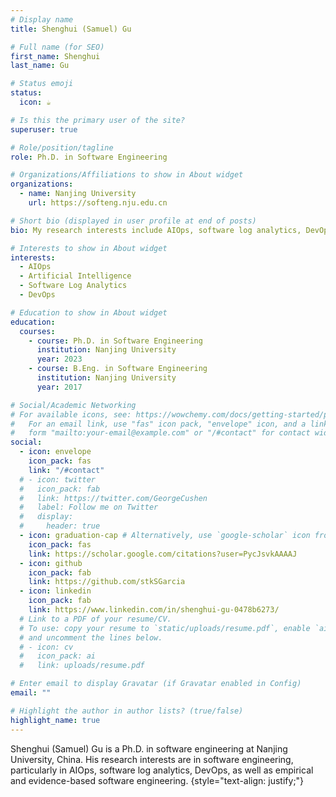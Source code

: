 ```yaml
---
# Display name
title: Shenghui (Samuel) Gu

# Full name (for SEO)
first_name: Shenghui
last_name: Gu

# Status emoji
status:
  icon: ☕️

# Is this the primary user of the site?
superuser: true

# Role/position/tagline
role: Ph.D. in Software Engineering

# Organizations/Affiliations to show in About widget
organizations:
  - name: Nanjing University
    url: https://softeng.nju.edu.cn

# Short bio (displayed in user profile at end of posts)
bio: My research interests include AIOps, software log analytics, DevOps, and empirical software engineering.

# Interests to show in About widget
interests:
  - AIOps
  - Artificial Intelligence
  - Software Log Analytics
  - DevOps

# Education to show in About widget
education:
  courses:
    - course: Ph.D. in Software Engineering
      institution: Nanjing University
      year: 2023
    - course: B.Eng. in Software Engineering
      institution: Nanjing University
      year: 2017

# Social/Academic Networking
# For available icons, see: https://wowchemy.com/docs/getting-started/page-builder/#icons
#   For an email link, use "fas" icon pack, "envelope" icon, and a link in the
#   form "mailto:your-email@example.com" or "/#contact" for contact widget.
social:
  - icon: envelope
    icon_pack: fas
    link: "/#contact"
  # - icon: twitter
  #   icon_pack: fab
  #   link: https://twitter.com/GeorgeCushen
  #   label: Follow me on Twitter
  #   display:
  #     header: true
  - icon: graduation-cap # Alternatively, use `google-scholar` icon from `ai` icon pack
    icon_pack: fas
    link: https://scholar.google.com/citations?user=PycJsvkAAAAJ
  - icon: github
    icon_pack: fab
    link: https://github.com/stkSGarcia
  - icon: linkedin
    icon_pack: fab
    link: https://www.linkedin.com/in/shenghui-gu-0478b6273/
  # Link to a PDF of your resume/CV.
  # To use: copy your resume to `static/uploads/resume.pdf`, enable `ai` icons in `params.yaml`,
  # and uncomment the lines below.
  # - icon: cv
  #   icon_pack: ai
  #   link: uploads/resume.pdf

# Enter email to display Gravatar (if Gravatar enabled in Config)
email: ""

# Highlight the author in author lists? (true/false)
highlight_name: true
---
```


Shenghui (Samuel) Gu is a Ph.D. in software engineering at Nanjing University, China.
His research interests are in software engineering, particularly in AIOps, software log analytics, DevOps, as well as empirical and evidence-based software engineering.
{style="text-align: justify;"}
